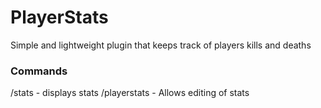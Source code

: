 # PlayerStats
Simple and lightweight plugin that keeps track of players kills and deaths 
### Commands
/stats - displays stats 
/playerstats - Allows editing of stats


